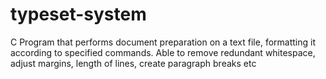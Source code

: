 # typeset-system
C Program that performs document preparation on a text file, formatting it according to specified commands. Able to remove redundant whitespace, adjust margins, length of lines, create paragraph breaks etc
